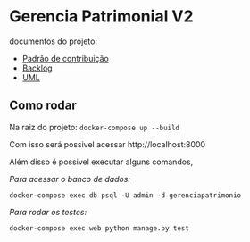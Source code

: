 # Gerencia Patrimonial V2
documentos do projeto:
- [Padrão de contribuição](https://joao-artl.github.io/Gerencia_Patrimonial_V2/#/./padraoCommit)
- [Backlog](https://joao-artl.github.io/Gerencia_Patrimonial_V2/#/./backlog)
- [UML](https://joao-artl.github.io/Gerencia_Patrimonial_V2/#/./uml)

## Como rodar

Na raiz do projeto:
```docker-compose up --build```

Com isso será possivel acessar http://localhost:8000

Além disso é possivel executar alguns comandos, 

*Para acessar o banco de dados:*

```docker-compose exec db psql -U admin -d gerenciapatrimonio```

*Para rodar os testes:*

```docker-compose exec web python manage.py test```
